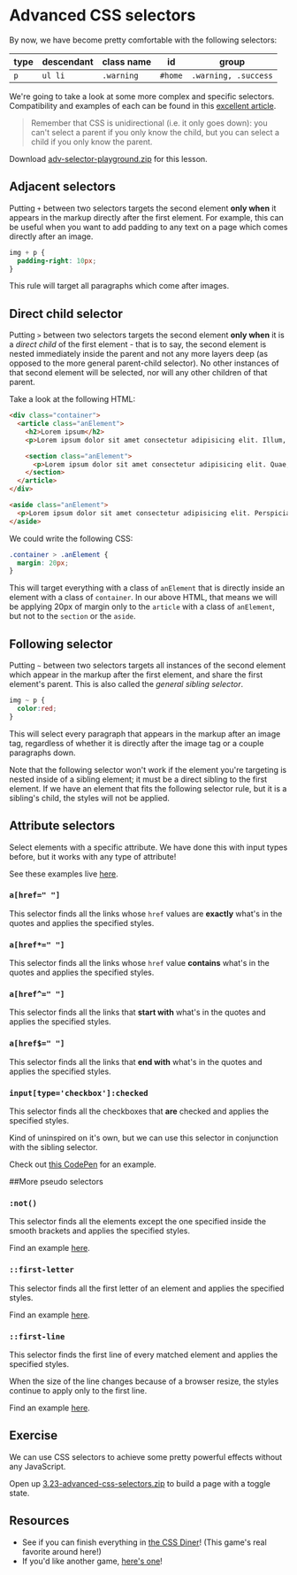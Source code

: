 <!-- Student takeaway -->
<!-- By the end of this lesson, the student should know:
- How to make an element using Emmet
- How to make an element with a class name using Emmet
- How to make an element with an ID name using Emmet
- How to make child elements using Emmet
- How to make multiple elements using Emmet
- How to make sibling elements using Emmet
- How to add attributes to elements using Emmet
- A bunch of CSS tab triggers in Emmet
-->

# Advanced CSS selectors

By now, we have become pretty comfortable with the following selectors:

type | descendant | class name | id | group
---|---|---|---|---|
`p`| `ul li` | `.warning` | `#home` | `.warning, .success`

We're going to take a look at some more complex and specific selectors. 
Compatibility and examples of each can be found in this [excellent article](http://net.tutsplus.com/tutorials/html-css-techniques/the-30-css-selectors-you-must-memorize/).

>Remember that CSS is unidirectional (i.e. it only goes down): you can't select a parent if you only know the child, but you can select a child if you only know the parent. 

Download [adv-selector-playground.zip](https://hychalknotes.s3.amazonaws.com/adv-selector-playground.zip) for this lesson.

## Adjacent selectors
Putting `+` between two selectors targets the second element **only when**  it appears in the markup directly after the first element. For example, this can be useful when you want to add padding to any text on a page which comes directly after an image.

```css
img + p {
  padding-right: 10px;
}
```
This rule will target all paragraphs which come after images.

## Direct child selector
Putting `>` between two selectors targets the second element **only when**  it is a _direct child_ of the first element - that is to say, the second element is nested immediately inside the parent and not any more layers deep (as opposed to the more general parent-child selector). No other instances of that second element will be selected, nor will any other children of that parent.

Take a look at the following HTML:

```html
<div class="container">
  <article class="anElement">
    <h2>Lorem ipsum</h2>
    <p>Lorem ipsum dolor sit amet consectetur adipisicing elit. Illum, expedita?</p>

    <section class="anElement">
      <p>Lorem ipsum dolor sit amet consectetur adipisicing elit. Quae, voluptatum.</p>
    </section>
  </article>
</div>

<aside class="anElement">
  <p>Lorem ipsum dolor sit amet consectetur adipisicing elit. Perspiciatis, earum.</p>
</aside>
```

We could write the following CSS:

```css
.container > .anElement {
  margin: 20px;
}
```
This will target everything with a class of `anElement` that is directly inside an element with a class of `container`. In our above HTML, that means we will be applying 20px of margin only to the `article` with a class of `anElement`, but not to the `section` or the `aside`.

## Following selector
Putting `~` between two selectors targets all instances of the second element which appear in the markup after the first element, and share the first element's parent. This is also called the _general sibling selector_.

```css
img ~ p {
  color:red;
}
```

This will select every paragraph that appears in the markup after an image tag, regardless of whether it is directly after the image tag or a couple paragraphs down.

Note that the following selector won't work if the element you're targeting is nested inside of a sibling element; it must be a direct sibling to the first element. If we have an element that fits the following selector rule, but it is a sibling's child, the styles will not be applied.

## Attribute selectors

Select elements with a specific attribute. We have done this with input types before, but it works with any type of attribute!

See these examples live [here](https://codepen.io/hackeryou/pen/VqGeRz).

### `a[href=" "]`
This selector finds all the links whose `href` values are **exactly** what's in the quotes and applies the specified styles.

### `a[href*=" "]`
This selector finds all the links whose `href` value **contains** what's in the quotes and applies the specified styles.

### `a[href^=" "]`
This selector finds all the links that **start with** what's in the quotes and applies the specified styles.

### `a[href$=" "]`
This selector finds all the links that **end with** what's in the quotes and applies the specified styles.

### `input[type='checkbox']:checked`

This selector finds all the checkboxes that **are** checked and applies the specified styles.

Kind of uninspired on it's own, but we can use this selector in conjunction with the sibling selector. 

Check out [this CodePen](https://codepen.io/hackeryou/pen/VqGKea) for an example.

##More pseudo selectors

### `:not()`

This selector finds all the elements except the one specified inside the smooth brackets and applies the specified styles.

Find an example [here](https://codepen.io/hackeryou/pen/maGrmw).

### `::first-letter`

This selector finds all the first letter of an element and applies the specified styles.

Find an example [here](https://codepen.io/hackeryou/pen/GPXjEv).

### `::first-line`

This selector finds the first line of every matched element and applies the specified styles.

When the size of the line changes because of a browser resize, the styles continue to apply only to the first line.

Find an example [here](https://codepen.io/hackeryou/pen/GPXjEv).

## Exercise

We can use CSS selectors to achieve some pretty powerful effects without any JavaScript.

Open up [3.23-advanced-css-selectors.zip](https://hychalknotes.s3.amazonaws.com/3.23-advanced-css-selectors.zip) to build a page with a toggle state.


## Resources
* See if you can finish everything in [the CSS Diner](https://flukeout.github.io/)! (This game's real favorite around here!)
* If you'd like another game, [here's one](http://toolness.github.io/css-selector-game)!